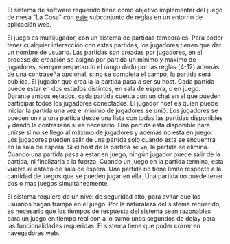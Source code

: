 El sistema de software requerido tiene como objetivo implementar del juego de mesa "La Cosa" con [este](https://famaf.aulavirtual.unc.edu.ar/pluginfile.php/27371/mod_resource/content/1/Reglas%20del%20Juego_%20La%20Cosa.pdf) subconjunto de reglas en un entorno de aplicación web. 

El juego es multijugador, con un sistema de partidas temporales.  Para poder tener cualquier interacción con estas partidas, los jugadores tienen que dar un nombre de usuario. Las partidas son creadas por jugadores, en el proceso de creación se asigna por partida un mínimo y máximo de jugadores, siempre respetando el rango dado por las reglas (4-12) además de una contraseña opcional, si no se completa el campo, la partida será publica. El jugador que crea la la partida pasa a ser su host. Cada partida puede estar en dos estados distintos, en sala de espera, o en juego. Durante ambos estados, cada partida cuenta con un chat en el que pueden participar todos los jugadores conectados. El jugador host es quien puede iniciar la partida una vez el mínimo de jugadores se unió. Los jugadores se pueden unir a una partida desde una lista con todas las partidas disponibles y dando la contraseña si es necesario. Una partida esta disponible para unirse si no se llego al máximo de jugadores y ademas no esta en juego. Los jugadores pueden salir de una partida solo cuando esta se encuentra en la sala de espera. Si el host de la partida se va, la partida se elimina. Cuando una partida pasa a estar en juego, ningún jugador puede salir de la partida, ni finalizarla a la fuerza. Cuando un juego en la partida termina, esta vuelve al estado de sala de espera. Una partida no tiene limite respecto a la cantidad de juegos que se pueden jugar en ella. Una partida no puede tener dos o mas juegos simultáneamente. 

El sistema requiere de un nivel de seguridad alto, para evitar que los usuarios hagan trampa en el juego. Por la naturaleza del sistema requerido, es necesario que los tiempos de respuesta del sistema sean razonables para un juego en tiempo real con a lo sumo unos segundos de delay para las funcionalidades requeridas. El sistema tiene que poder correr en navegadores web. 